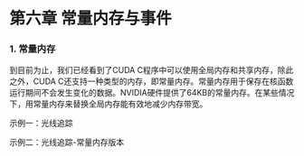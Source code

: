 # 第六章 常量内存与事件

### 1. 常量内存

到目前为止，我们已经看到了CUDA C程序中可以使用全局内存和共享内存，除此之外，CUDA C还支持一种类型的内存，即常量内存。常量内存用于保存在核函数运行期间不会发生变化的数据。NVIDIA硬件提供了64KB的常量内存。在某些情况下，用常量内存来替换全局内存能有效地减少内存带宽。

示例一：光线追踪



示例二：光线追踪-常量内存版本